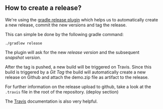 ## How to create a release?

We're using the [gradle release plugin](https://github.com/researchgate/gradle-release) which helps us to automatically create a new release, commit the new versions and tag the release. 
 
 This can simple be done by the following gradle command: 

```
./gradlew release 
```

The plugin will ask for the new *release version* and the subsequent *snapshot version*. 

After the tag is pushed, a new build will be triggered on Travis. Since this build is triggered by a *Git Tag* the build will automatically create a new release on Github and attach the demo.zip file as artifact to the release. 

For further information on the release upload to github, take a look at the `.travis` file in the root of the repository. (deploy section) 

The [Travis](https://docs.travis-ci.com/user/deployment/releases/) documentation  is also very helpful. 
